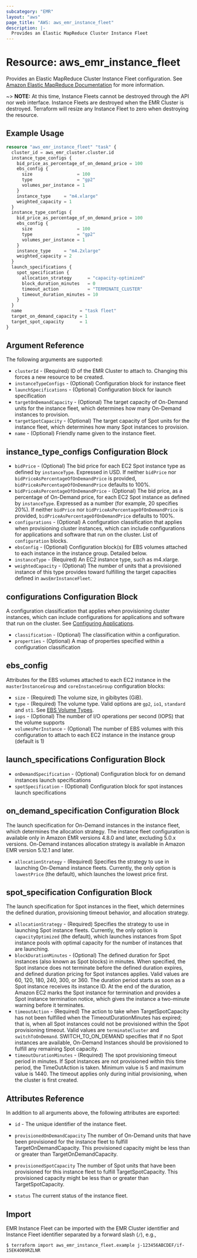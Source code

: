 ```yaml
---
subcategory: "EMR"
layout: "aws"
page_title: "AWS: aws_emr_instance_fleet"
description: |-
  Provides an Elastic MapReduce Cluster Instance Fleet
---
```


# Resource: aws_emr_instance_fleet

Provides an Elastic MapReduce Cluster Instance Fleet configuration.
See [Amazon Elastic MapReduce Documentation](https://aws.amazon.com/documentation/emr/) for more information.

~> **NOTE:** At this time, Instance Fleets cannot be destroyed through the API nor
web interface. Instance Fleets are destroyed when the EMR Cluster is destroyed.
Terraform will resize any Instance Fleet to zero when destroying the resource.

## Example Usage

```terraform
resource "aws_emr_instance_fleet" "task" {
  cluster_id = aws_emr_cluster.cluster.id
  instance_type_configs {
    bid_price_as_percentage_of_on_demand_price = 100
    ebs_config {
      size                 = 100
      type                 = "gp2"
      volumes_per_instance = 1
    }
    instance_type     = "m4.xlarge"
    weighted_capacity = 1
  }
  instance_type_configs {
    bid_price_as_percentage_of_on_demand_price = 100
    ebs_config {
      size                 = 100
      type                 = "gp2"
      volumes_per_instance = 1
    }
    instance_type     = "m4.2xlarge"
    weighted_capacity = 2
  }
  launch_specifications {
    spot_specification {
      allocation_strategy      = "capacity-optimized"
      block_duration_minutes   = 0
      timeout_action           = "TERMINATE_CLUSTER"
      timeout_duration_minutes = 10
    }
  }
  name                      = "task fleet"
  target_on_demand_capacity = 1
  target_spot_capacity      = 1
}
```

## Argument Reference

The following arguments are supported:

* `clusterId` - (Required) ID of the EMR Cluster to attach to. Changing this forces a new resource to be created.
* `instanceTypeConfigs` - (Optional) Configuration block for instance fleet
* `launchSpecifications` - (Optional) Configuration block for launch specification
* `targetOnDemandCapacity` - (Optional)  The target capacity of On-Demand units for the instance fleet, which determines how many On-Demand instances to provision.
* `targetSpotCapacity` - (Optional) The target capacity of Spot units for the instance fleet, which determines how many Spot instances to provision.
* `name` - (Optional) Friendly name given to the instance fleet.

## instance_type_configs Configuration Block

* `bidPrice` - (Optional) The bid price for each EC2 Spot instance type as defined by `instanceType`. Expressed in USD. If neither `bidPrice` nor `bidPriceAsPercentageOfOnDemandPrice` is provided, `bidPriceAsPercentageOfOnDemandPrice` defaults to 100%.
* `bidPriceAsPercentageOfOnDemandPrice` - (Optional) The bid price, as a percentage of On-Demand price, for each EC2 Spot instance as defined by `instanceType`. Expressed as a number (for example, 20 specifies 20%). If neither `bidPrice` nor `bidPriceAsPercentageOfOnDemandPrice` is provided, `bidPriceAsPercentageOfOnDemandPrice` defaults to 100%.
* `configurations` - (Optional) A configuration classification that applies when provisioning cluster instances, which can include configurations for applications and software that run on the cluster. List of `configuration` blocks.
* `ebsConfig` - (Optional) Configuration block(s) for EBS volumes attached to each instance in the instance group. Detailed below.
* `instanceType` - (Required) An EC2 instance type, such as m4.xlarge.
* `weightedCapacity` - (Optional) The number of units that a provisioned instance of this type provides toward fulfilling the target capacities defined in `awsEmrInstanceFleet`.

## configurations Configuration Block

A configuration classification that applies when provisioning cluster instances, which can include configurations for applications and software that run on the cluster. See [Configuring Applications](https://docs.aws.amazon.com/emr/latest/ReleaseGuide/emr-configure-apps.html).

* `classification` - (Optional) The classification within a configuration.
* `properties` - (Optional) A map of properties specified within a configuration classification

## ebs_config

Attributes for the EBS volumes attached to each EC2 instance in the `masterInstanceGroup` and `coreInstanceGroup` configuration blocks:

* `size` - (Required) The volume size, in gibibytes (GiB).
* `type` - (Required) The volume type. Valid options are `gp2`, `io1`, `standard` and `st1`. See [EBS Volume Types](https://docs.aws.amazon.com/AWSEC2/latest/UserGuide/EBSVolumeTypes.html).
* `iops` - (Optional) The number of I/O operations per second (IOPS) that the volume supports
* `volumesPerInstance` - (Optional) The number of EBS volumes with this configuration to attach to each EC2 instance in the instance group (default is 1)

## launch_specifications Configuration Block

* `onDemandSpecification` - (Optional) Configuration block for on demand instances launch specifications
* `spotSpecification` - (Optional) Configuration block for spot instances launch specifications

## on_demand_specification  Configuration Block

The launch specification for On-Demand instances in the instance fleet, which determines the allocation strategy.
The instance fleet configuration is available only in Amazon EMR versions 4.8.0 and later, excluding 5.0.x versions. On-Demand instances allocation strategy is available in Amazon EMR version 5.12.1 and later.

* `allocationStrategy` - (Required) Specifies the strategy to use in launching On-Demand instance fleets. Currently, the only option is `lowestPrice` (the default), which launches the lowest price first.

## spot_specification  Configuration Block

The launch specification for Spot instances in the fleet, which determines the defined duration, provisioning timeout behavior, and allocation strategy.

* `allocationStrategy` - (Required) Specifies the strategy to use in launching Spot instance fleets. Currently, the only option is `capacityOptimized` (the default), which launches instances from Spot instance pools with optimal capacity for the number of instances that are launching.
* `blockDurationMinutes` - (Optional) The defined duration for Spot instances (also known as Spot blocks) in minutes. When specified, the Spot instance does not terminate before the defined duration expires, and defined duration pricing for Spot instances applies. Valid values are 60, 120, 180, 240, 300, or 360. The duration period starts as soon as a Spot instance receives its instance ID. At the end of the duration, Amazon EC2 marks the Spot instance for termination and provides a Spot instance termination notice, which gives the instance a two-minute warning before it terminates.
* `timeoutAction` - (Required) The action to take when TargetSpotCapacity has not been fulfilled when the TimeoutDurationMinutes has expired; that is, when all Spot instances could not be provisioned within the Spot provisioning timeout. Valid values are `terminateCluster` and `switchToOnDemand`. SWITCH_TO_ON_DEMAND specifies that if no Spot instances are available, On-Demand Instances should be provisioned to fulfill any remaining Spot capacity.
* `timeoutDurationMinutes` - (Required) The spot provisioning timeout period in minutes. If Spot instances are not provisioned within this time period, the TimeOutAction is taken. Minimum value is 5 and maximum value is 1440. The timeout applies only during initial provisioning, when the cluster is first created.

## Attributes Reference

In addition to all arguments above, the following attributes are exported:

* `id` - The unique identifier of the instance fleet.

* `provisionedOnDemandCapacity` The number of On-Demand units that have been provisioned for the instance
fleet to fulfill TargetOnDemandCapacity. This provisioned capacity might be less than or greater than TargetOnDemandCapacity.

* `provisionedSpotCapacity` The number of Spot units that have been provisioned for this instance fleet
to fulfill TargetSpotCapacity. This provisioned capacity might be less than or greater than TargetSpotCapacity.

* `status` The current status of the instance fleet.

## Import

EMR Instance Fleet can be imported with the EMR Cluster identifier and Instance Fleet identifier separated by a forward slash (`/`), e.g.,

```console
$ terraform import aws_emr_instance_fleet.example j-123456ABCDEF/if-15EK4O09RZLNR
```

<!-- cache-key: cdktf-0.17.0-pre.15 input-1b2959b9b4d43f33e394a855236c4d3e8efb6b186065fd00a51b1c7274a6455d -->